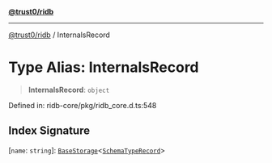 [**@trust0/ridb**](../README.md)

***

[@trust0/ridb](../README.md) / InternalsRecord

# Type Alias: InternalsRecord

> **InternalsRecord**: `object`

Defined in: ridb-core/pkg/ridb\_core.d.ts:548

## Index Signature

\[`name`: `string`\]: [`BaseStorage`](../classes/BaseStorage.md)\<[`SchemaTypeRecord`](SchemaTypeRecord.md)\>
